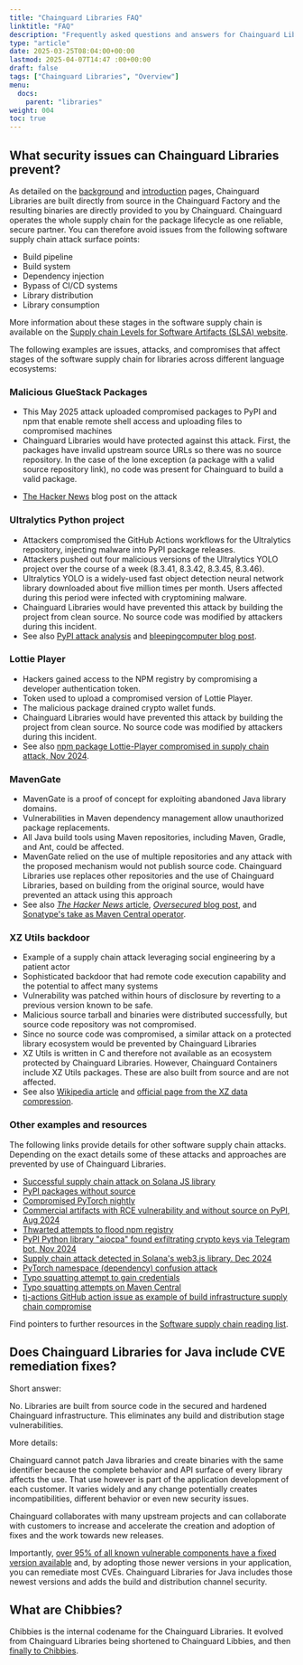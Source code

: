 ```yaml
---
title: "Chainguard Libraries FAQ"
linktitle: "FAQ"
description: "Frequently asked questions and answers for Chainguard Libraries users"
type: "article"
date: 2025-03-25T08:04:00+00:00
lastmod: 2025-04-07T14:47 :00+00:00
draft: false
tags: ["Chainguard Libraries", "Overview"]
menu:
  docs:
    parent: "libraries"
weight: 004
toc: true
---
```


## What security issues can Chainguard Libraries prevent?

As detailed on the [background](/chainguard/libraries/overview/#background) and
[introduction](/chainguard/libraries/overview/#introduction) pages, Chainguard
Libraries are built directly from source in the Chainguard Factory and the
resulting binaries are directly provided to you by Chainguard. Chainguard
operates the whole supply chain for the package lifecycle as one reliable,
secure partner. You can therefore avoid issues from the following software
supply chain attack surface points:

* Build pipeline
* Build system
* Dependency injection
* Bypass of CI/CD systems
* Library distribution
* Library consumption

More information about these stages in the software supply chain is available on the [Supply chain
Levels for Software Artifacts (SLSA) website](https://slsa.dev/).

The following examples are issues, attacks, and compromises that affect stages
of the software supply chain for libraries across different language ecosystems:

### Malicious GlueStack Packages

* This May 2025 attack uploaded compromised packages to PyPI and npm that enable remote shell access and uploading files to compromised machines
* Chainguard Libraries would have protected against this attack. First, the packages have invalid upstream source URLs so there was no source repository. In the case of the lone exception (a package with a valid source repository link), no code was present for Chainguard to build a valid package.
- [The Hacker News](https://thehackernews.com/2025/06/new-supply-chain-malware-operation-hits.html) blog post on the attack

### Ultralytics Python project

* Attackers compromised the GitHub Actions workflows for the Ultralytics repository, injecting malware
  into PyPI package releases.
* Attackers pushed out four malicious versions of the Ultralytics YOLO project over the course of a week (8.3.41, 8.3.42, 8.3.45, 8.3.46).
* Ultralytics YOLO is a widely-used fast object detection neural network library downloaded about five million times per month. Users affected during this period were infected with cryptomining malware.
* Chainguard Libraries would have prevented this attack by building the project from clean source. No source code was modified by attackers during this incident.
* See also [PyPI attack analysis](https://blog.pypi.org/posts/2024-12-11-ultralytics-attack-analysis/) and
  [bleepingcomputer blog post](https://www.bleepingcomputer.com/news/security/ultralytics-ai-model-hijacked-to-infect-thousands-with-cryptominer/).

### Lottie Player

* Hackers gained access to the NPM registry by compromising a developer authentication token.
* Token used to upload a compromised version of Lottie Player.
* The malicious package drained crypto wallet funds.
* Chainguard Libraries would have prevented this attack by building the project from clean source. No source code was modified by attackers during this incident.
* See also [npm package Lottie-Player compromised in supply chain attack, Nov 2024](https://www.infosecurity-magazine.com/news/npm-package-lottieplayer-supply/).

### MavenGate

* MavenGate is a proof of concept for exploiting abandoned Java library domains.
* Vulnerabilities in Maven dependency management allow unauthorized package replacements.
* All Java build tools using Maven repositories, including Maven, Gradle, and
  Ant, could be affected.
* MavenGate relied on the use of multiple repositories and any attack with the
  proposed mechanism would not publish source code. Chainguard Libraries use
  replaces other repositories and the use of Chainguard Libraries, based on
  building from the original source, would have prevented an attack using this approach
* See also [_The Hacker News_ article](https://thehackernews.com/2024/01/hackers-hijack-popular-java-and-android.html),
  [_Oversecured_ blog post](https://blog.oversecured.com/Introducing-MavenGate-a-supply-chain-attack-method-for-Java-and-Android-applications/),
  and [Sonatype's take as Maven Central
  operator](https://www.sonatype.com/sonatypes-ongoing-commitment-to-maven-central).

### XZ Utils backdoor

* Example of a supply chain attack leveraging social engineering by a patient actor
* Sophisticated backdoor that had remote code execution capability and the potential to affect many systems
* Vulnerability was patched within hours of disclosure by reverting to a
  previous version known to be safe.
* Malicious source tarball and binaries were distributed successfully, but
  source code repository was not compromised.
* Since no source code was compromised, a similar attack on a protected library ecosystem
  would be prevented by Chainguard Libraries
* XZ Utils is written in C and therefore not available as an ecosystem protected by Chainguard Libraries. However, Chainguard Containers include XZ Utils packages. These are also built
  from source and are not affected.
* See also [Wikipedia article](https://en.wikipedia.org/wiki/XZ_Utils_backdoor)
  and [official page from the XZ data compression](https://tukaani.org/xz-backdoor/).

### Other examples and resources

The following links provide details for other software supply chain attacks.
Depending on the exact details some of these attacks and approaches are
prevented by use of Chainguard Libraries.

* [Successful supply chain attack on Solana JS library](https://socket.dev/blog/supply-chain-attack-solana-web3-js-library)
* [PyPI packages without source](https://thehackernews.com/2024/12/researchers-uncover-pypi-packages.html)
* [Compromised PyTorch nightly](https://pytorch.org/blog/compromised-nightly-dependency/)
* [Commercial artifacts with RCE vulnerability and without source on PyPI, Aug 2024](https://giraffesecurity.dev/posts/amazon-hat-trick/)
* [Thwarted attempts to flood npm registry](https://www.sonatype.com/blog/crypto-enthusiasts-flood-npm-with-281000-bogus-packages-overnight)
* [PyPI Python library "aiocpa" found exfiltrating crypto keys via Telegram bot, Nov 2024](https://thehackernews.com/2024/11/pypi-python-library-aiocpa-found.html)
* [Supply chain attack detected in Solana's web3.js library. Dec 2024](https://socket.dev/blog/supply-chain-attack-solana-web3-js-library)
* [PyTorch namespace (dependency) confusion attack](https://www.sonatype.com/blog/pytorch-namespace-dependency-confusion-attack)
* [Typo squatting attempt to gain credentials](https://socket.dev/blog/malicious-maven-package-exfiltrates-oauth-credentials)
* [Typo squatting attempts on Maven Central](https://www.sonatype.com/blog/malware-removed-from-maven-central)
* [tj-actions GitHub action issue as example of build infrastructure supply chain compromise](https://www.cisa.gov/news-events/alerts/2025/03/18/supply-chain-compromise-third-party-tj-actionschanged-files-cve-2025-30066-and-reviewdogaction)

Find pointers to further resources in the [Software supply chain reading
list](https://github.com/chainguard-dev/ssc-reading-list).

## Does Chainguard Libraries for Java include CVE remediation fixes?

Short answer: 

No. Libraries are built from source code in the secured and hardened Chainguard
infrastructure. This eliminates any build and distribution stage
vulnerabilities.

More details:

Chainguard cannot patch Java libraries and create binaries with the same
identifier because the complete behavior and API surface of every library
affects the use. That use however is part of the application development of each
customer. It varies widely and any change potentially creates incompatibilities,
different behavior or even new security issues. 

Chainguard collaborates with many upstream projects and can collaborate with
customers to increase and accelerate the creation and adoption of fixes and the
work towards new releases.

Importantly, [over 95% of all known vulnerable components have a fixed version
available](https://www.sonatype.com/blog/are-unnecessary-vulnerabilities-polluting-your-software-supply-chain)
and, by adopting those newer versions in your application, you can remediate most
CVEs. Chainguard Libraries for Java includes those newest versions and adds the
build and distribution channel security.

## What are Chibbies?

Chibbies is the internal codename for the Chainguard Libraries. It evolved from
Chainguard Libraries being shortened to Chainguard Libbies, and then [finally to
Chibbies](https://www.youtube.com/watch?v=adfU9LJg3I0&t=2843s). 
